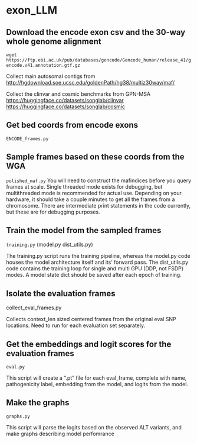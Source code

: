 # exon_LLM

## Download the encode exon csv and the 30-way whole genome alignment

`wget https://ftp.ebi.ac.uk/pub/databases/gencode/Gencode_human/release_41/gencode.v41.annotation.gtf.gz`

Collect main autosomal contigs from http://hgdownload.soe.ucsc.edu/goldenPath/hg38/multiz30way/maf/

Collect the clinvar and cosmic benchmarks from GPN-MSA
https://huggingface.co/datasets/songlab/clinvar
https://huggingface.co/datasets/songlab/cosmic

## Get bed coords from encode exons

`ENCODE_frames.py`

## Sample frames based on these coords from the WGA

`polished_maf.py`
You will need to construct the mafindices before you query frames at scale. Single threaded mode exists for debugging, but multithreaded mode is recommended for actual use. Depending on your hardware, it should take a couple minutes to get all the frames from a chromosome. There are intermediate print statements in the code currently, but these are for debugging purposes.

## Train the model from the sampled frames

`training.py` (model.py dist_utils.py)

The training.py script runs the training pipeline, whereas the model.py code houses the model architecture itself and its’ forward pass. The dist_utils.py code contains the training loop for single and multi GPU (DDP, not FSDP) modes. A model state dict should be saved after each epoch of training.

## Isolate the evaluation frames

collect_eval_frames.py

Collects context_len sized centered frames from the original eval SNP locations. Need to run for each evaluation set separately.

## Get the embeddings and logit scores for the evaluation frames

`eval.py`

This script will create a “.pt” file for each eval_frame, complete with name, pathogenicity label, embedding from the model, and logits from the model.

## Make the graphs

`graphs.py`

This script will parse the logits based on the observed ALT variants, and make graphs describing model perfomrance
